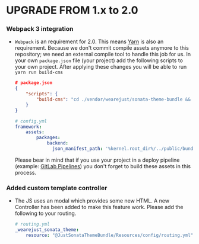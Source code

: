UPGRADE FROM 1.x to 2.0
=======================

### Webpack 3 integration

 * `Webpack` is an requirement for 2.0. This means [Yarn](https://yarnpkg.com/lang/en/) is also an requirement. Because we don't commit compile assets anymore to this repository; we need an external compile tool to handle this job for us. In your own `package.json` file (your project) add the following scripts to your own project. After applying these changes you will be able to run `yarn run build-cms`
	```json
	# package.json
   	{
		"scripts": {
    		"build-cms": "cd ./vendor/wearejust/sonata-theme-bundle && yarn && yarn run build",
  		}
	}
	```

	```yml
    # config.yml
    framework:
        assets:
            packages:
                backend:
                  json_manifest_path: '%kernel.root_dir%/../public/bundles/justsonatatheme/build/manifest.json' 
    ```
    
    Please bear in mind that if you use your project in a deploy pipeline (example: [GitLab Pipelines](https://docs.gitlab.com/ee/ci/pipelines.html)) you don't forget to build these assets in this process.

### Added custom template controller
 * The JS uses an modal which provides some new HTML. A new Controller has been added to make this feature work. Please add the following to your routing.

    ```yml
    # routing.yml
    _wearejust_sonata_theme:
        resource: "@JustSonataThemeBundle/Resources/config/routing.yml"
    ```
